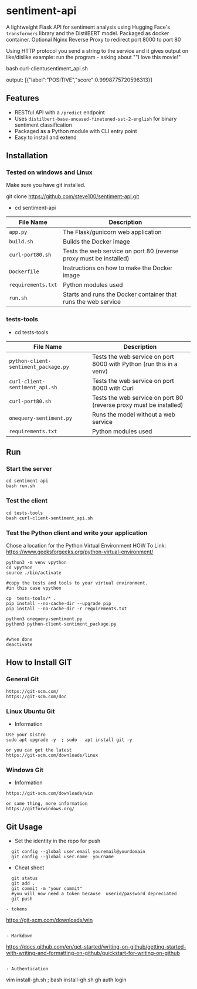 # sentiment-api

A lightweight Flask API for sentiment analysis using Hugging Face's `transformers` library and the DistilBERT model.
Packaged as docker container.  Optional Nginx Reverse Proxy to redirect port 8000 to port 80 

Using HTTP protocol you send a string to the service and it gives output on like/dislike
example:
 run the program - asking about ""I love this movie!"

 bash curl-clientusentiment_api.sh

 output:
 [{"label":"POSITIVE","score":0.9998775720596313}]



##  Features

- RESTful API with a `/predict` endpoint
- Uses `distilbert-base-uncased-finetuned-sst-2-english` for binary sentiment classification
- Packaged as a Python module with CLI entry point
- Easy to install and extend

## Installation
### Tested on windows and Linux
Make sure you have  git installed.

git clone https://github.com/steve100/sentiment-api.git

- cd sentiment-api

| File Name           | Description                                                       |
|---------------------|-------------------------------------------------------------------|
| `app.py`            | The Flask/gunicorn web application                                |
| `build.sh`          | Builds the Docker image                                           |
| `curl-port80.sh`    | Tests the web service on port 80 (reverse proxy must be installed)|
| `Dockerfile`        | Instructions on how to make the Docker image                      |
| `requirements.txt`  | Python modules used                                               |
| `run.sh`            | Starts and runs the Docker container that runs the web service    |


### tests-tools
- cd tests-tools

| File Name                          | Description                                                           |
|-----------------------------------|-----------------------------------------------------------------------|
| `python-client-sentiment_package.py` | Tests the web service on port 8000 with Python (run this in a venv)   |
| `curl-client-sentiment_api.sh`    | Tests the web service on port 8000 with Curl                          |
| `curl-port80.sh`                  | Tests the web service on port 80 (reverse proxy must be installed)    |
| `onequery-sentiment.py`           | Runs the model without a web service                                  |
| `requirements.txt`                | Python modules used                                                   |


## Run
### Start the server

```
cd sentiment-api
bash run.sh
```

### Test the client
```
cd tests-tools
bash curl-client-sentiment_api.sh
```

### Test the Python client and write your application

Chose a location for the Python Virtual Environment
HOW To Link: https://www.geeksforgeeks.org/python-virtual-environment/

```
python3 -m venv vpython
cd vpython
source ./bin/activate

#copy the tests and tools to your virtual environment.
#in this case vpython

cp  tests-tools/* . 
pip install --no-cache-dir --upgrade pip
pip install --no-cache-dir -r requirements.txt

python3 onequery-sentiment.py
python3 python-client-sentiment_package.py


#when done
deactivate 
```

## How to Install GIT
### General Git
```
https://git-scm.com/
https://git-scm.com/doc
```
### Linux Ubuntu Git
- Information 
```
Use your Distro
sudo apt upgrade -y  ; sudo   apt install git -y

or you can get the latest
https://git-scm.com/downloads/linux
```


### Windows Git
- Information
```
https://git-scm.com/downloads/win

or same thing, more information
https://gitforwindows.org/
```

## Git Usage
- Set the identity in the repo for push
```
  git config --global user.email youremail@yourdomain
  git config --global user.name  yourname
```
- Cheat sheet
```
  git status
  git add . 
  git commit -m "your commit"
  #you will now need a token because  userid/password depreciated
  git push
     
- tokens
```
https://git-scm.com/downloads/win
```

- Markdown
```
https://docs.github.com/en/get-started/writing-on-github/getting-started-with-writing-and-formatting-on-github/quickstart-for-writing-on-github
```

- Authentication
```
vim install-gh.sh ; bash install-gh.sh
gh auth login
```

